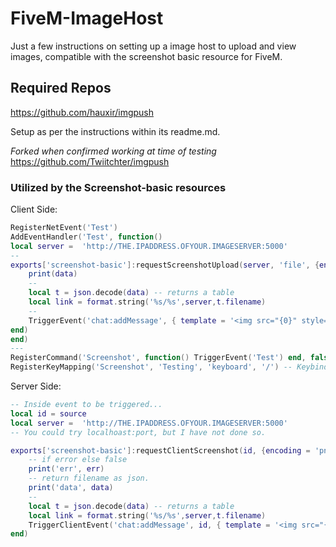 # FiveM-ImageHost
Just a few instructions on setting up a image host to upload and view images, compatible with the screenshot basic resource for FiveM.


## Required Repos
<https://github.com/hauxir/imgpush>

Setup as per the instructions within its readme.md. 

*Forked when confirmed working at time of testing*
<https://github.com/Twiitchter/imgpush>

### Utilized by the Screenshot-basic resources
Client Side:
```lua
RegisterNetEvent('Test')
AddEventHandler('Test', function()
local server =  'http://THE.IPADDRESS.OFYOUR.IMAGESERVER:5000'
--
exports['screenshot-basic']:requestScreenshotUpload(server, 'file', {encoding = 'png', quality = 0.88}, function(data)
    print(data)
    --
    local t = json.decode(data) -- returns a table
    local link = format.string('%s/%s',server,t.filename)
    --
    TriggerEvent('chat:addMessage', { template = '<img src="{0}" style="width: 50%; height: 43%;" />', args = {link} })
end)
end)
---
RegisterCommand('Screenshot', function() TriggerEvent('Test') end, false) 
RegisterKeyMapping('Screenshot', 'Testing', 'keyboard', '/') -- Keybind Default(Menu/Settings/Keybinds/FiveM)..
```

Server Side:
```lua
-- Inside event to be triggered... 
local id = source
local server =  'http://THE.IPADDRESS.OFYOUR.IMAGESERVER:5000'
-- You could try localhoast:port, but I have not done so. 

exports['screenshot-basic']:requestClientScreenshot(id, {encoding = 'png', quality = 0.88}, function(err, data)
    -- if error else false
    print('err', err)
    -- return filename as json. 
    print('data', data)
    --
    local t = json.decode(data) -- returns a table
    local link = format.string('%s/%s',server,t.filename)
    TriggerClientEvent('chat:addMessage', id, { template = '<img src="{0}" style="width: 50%; height: 43%;" />', args = {link} }) 
end)
```
